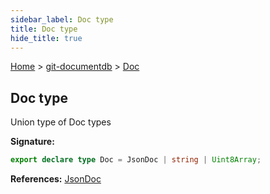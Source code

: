 ```yaml
---
sidebar_label: Doc type
title: Doc type
hide_title: true
---
```


[Home](./index.md) &gt; [git-documentdb](./git-documentdb.md) &gt; [Doc](./git-documentdb.doc.md)

## Doc type

Union type of Doc types

<b>Signature:</b>

```typescript
export declare type Doc = JsonDoc | string | Uint8Array;
```
<b>References:</b> [JsonDoc](./git-documentdb.jsondoc.md)

